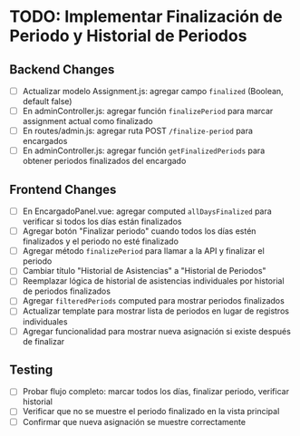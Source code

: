 # TODO: Implementar Finalización de Periodo y Historial de Periodos

## Backend Changes
- [ ] Actualizar modelo Assignment.js: agregar campo `finalized` (Boolean, default false)
- [ ] En adminController.js: agregar función `finalizePeriod` para marcar assignment actual como finalizado
- [ ] En routes/admin.js: agregar ruta POST `/finalize-period` para encargados
- [ ] En adminController.js: agregar función `getFinalizedPeriods` para obtener periodos finalizados del encargado

## Frontend Changes
- [ ] En EncargadoPanel.vue: agregar computed `allDaysFinalized` para verificar si todos los días están finalizados
- [ ] Agregar botón "Finalizar periodo" cuando todos los días estén finalizados y el periodo no esté finalizado
- [ ] Agregar método `finalizePeriod` para llamar a la API y finalizar el periodo
- [ ] Cambiar título "Historial de Asistencias" a "Historial de Periodos"
- [ ] Reemplazar lógica de historial de asistencias individuales por historial de periodos finalizados
- [ ] Agregar `filteredPeriods` computed para mostrar periodos finalizados
- [ ] Actualizar template para mostrar lista de periodos en lugar de registros individuales
- [ ] Agregar funcionalidad para mostrar nueva asignación si existe después de finalizar

## Testing
- [ ] Probar flujo completo: marcar todos los días, finalizar periodo, verificar historial
- [ ] Verificar que no se muestre el periodo finalizado en la vista principal
- [ ] Confirmar que nueva asignación se muestre correctamente
